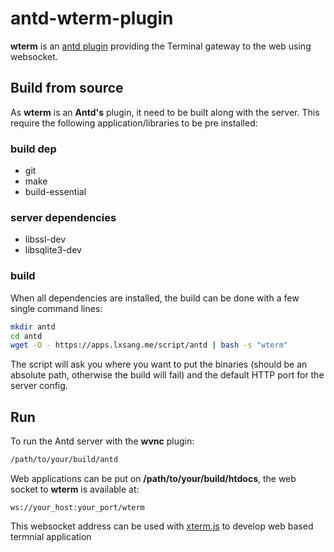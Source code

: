 # antd-wterm-plugin
**wterm** is an [antd plugin](https://github.com/lxsang/ant-http) providing the Terminal gateway to the web using websocket.

## Build from source
As **wterm** is an **Antd's** plugin, it need to be built along with the server. This require the following application/libraries to be pre installed:

### build dep
* git
* make
* build-essential

### server dependencies
* libssl-dev
* libsqlite3-dev

### build
When all dependencies are installed, the build can be done with a few single command lines:

```bash
mkdir antd
cd antd
wget -O - https://apps.lxsang.me/script/antd | bash -s "wterm"
```
The script will ask you where you want to put the binaries (should be an absolute path, otherwise the build will fail) and the default HTTP port for the server config.

## Run
To run the Antd server with the **wvnc** plugin:
```sh
/path/to/your/build/antd
```

Web applications can be put on **/path/to/your/build/htdocs**, the web socket to **wterm** is available at:
```
ws://your_host:your_port/wterm
```
This websocket address can be used with [xterm.js](https://xtermjs.org) to develop web based termnial application
